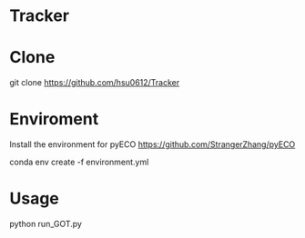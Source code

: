 # Tracker

# Clone

git clone https://github.com/hsu0612/Tracker

# Enviroment

Install the environment for pyECO https://github.com/StrangerZhang/pyECO

conda env create -f environment.yml

# Usage

python run_GOT.py
